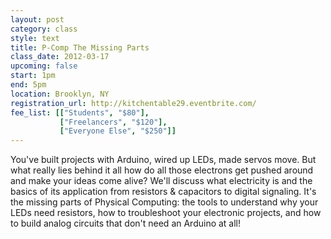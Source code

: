 ```yaml
---
layout: post
category: class
style: text
title: P-Comp The Missing Parts
class_date: 2012-03-17
upcoming: false
start: 1pm
end: 5pm
location: Brooklyn, NY
registration_url: http://kitchentable29.eventbrite.com/
fee_list: [["Students", "$80"],
           ["Freelancers", "$120"],
           ["Everyone Else", "$250"]]
---
```

You've built projects with Arduino, wired up LEDs, made servos move.  But what really lies behind it all how do all those electrons get pushed around and make your ideas come alive?  We'll discuss what electricity is and the basics of its application from resistors & capacitors to digital signaling.  It's the missing parts of Physical Computing: the tools to understand why your LEDs need resistors, how to troubleshoot your electronic projects, and how to build analog circuits that don't need an Arduino at all!
